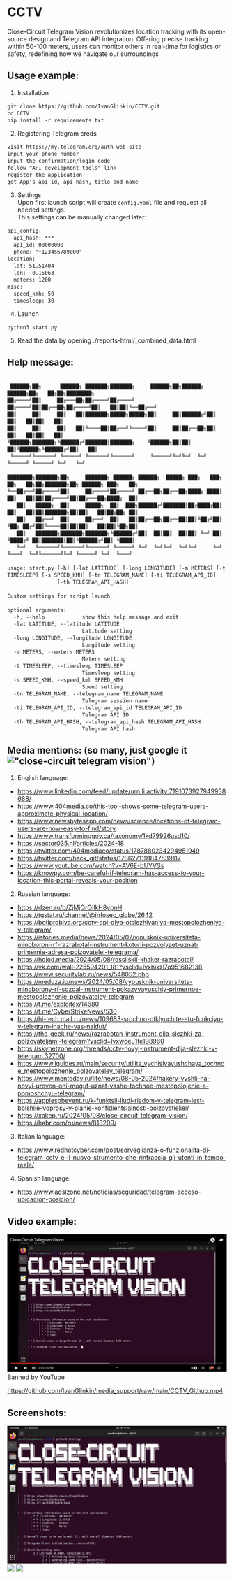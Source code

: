 # CCTV
Close-Circuit Telegram Vision revolutionizes location tracking with its open-source design and Telegram API integration. Offering precise tracking within 50-100 meters, users can monitor others in real-time for logistics or safety, redefining how we navigate our surroundings

Usage example:
--------------
1. Installation 
```
git clone https://github.com/IvanGlinkin/CCTV.git
cd CCTV
pip install -r requirements.txt
```

2. Registering Telegram creds
```
visit https://my.telegram.org/auth web-site
input your phone number
input the confirmation/login code
follow "API development tools" link
register the application
get App's api_id, api_hash, title and name
```

3. Settings<br>
Upon first launch script will create `config.yaml` file and request all needed settings.<br>
This settings can be manually changed later:
```
api_config:
  api_hash: ***
  api_id: 00000000
  phone: "+123456789000"
location:
  lat: 51.51404
  lon: -0.15063
  meters: 1200
misc:
  speed_kmh: 50
  timesleep: 30
```

4. Launch
```
python3 start.py
```

5. Read the data by opening ./reports-html/_combined_data.html

Help message:
-------------
```

 ██████╗██╗      ██████╗ ███████╗███████╗     ██████╗██╗██████╗  ██████╗██╗   ██╗██╗████████╗                      
██╔════╝██║     ██╔═══██╗██╔════╝██╔════╝    ██╔════╝██║██╔══██╗██╔════╝██║   ██║██║╚══██╔══╝                      
██║     ██║     ██║   ██║███████╗█████╗█████╗██║     ██║██████╔╝██║     ██║   ██║██║   ██║                         
██║     ██║     ██║   ██║╚════██║██╔══╝╚════╝██║     ██║██╔══██╗██║     ██║   ██║██║   ██║                         
╚██████╗███████╗╚██████╔╝███████║███████╗    ╚██████╗██║██║  ██║╚██████╗╚██████╔╝██║   ██║                         
 ╚═════╝╚══════╝ ╚═════╝ ╚══════╝╚══════╝     ╚═════╝╚═╝╚═╝  ╚═╝ ╚═════╝ ╚═════╝ ╚═╝   ╚═╝                         
                                                                                                                   
████████╗███████╗██╗     ███████╗ ██████╗ ██████╗  █████╗ ███╗   ███╗    ██╗   ██╗██╗███████╗██╗ ██████╗ ███╗   ██╗
╚══██╔══╝██╔════╝██║     ██╔════╝██╔════╝ ██╔══██╗██╔══██╗████╗ ████║    ██║   ██║██║██╔════╝██║██╔═══██╗████╗  ██║
   ██║   █████╗  ██║     █████╗  ██║  ███╗██████╔╝███████║██╔████╔██║    ██║   ██║██║███████╗██║██║   ██║██╔██╗ ██║
   ██║   ██╔══╝  ██║     ██╔══╝  ██║   ██║██╔══██╗██╔══██║██║╚██╔╝██║    ╚██╗ ██╔╝██║╚════██║██║██║   ██║██║╚██╗██║
   ██║   ███████╗███████╗███████╗╚██████╔╝██║  ██║██║  ██║██║ ╚═╝ ██║     ╚████╔╝ ██║███████║██║╚██████╔╝██║ ╚████║
   ╚═╝   ╚══════╝╚══════╝╚══════╝ ╚═════╝ ╚═╝  ╚═╝╚═╝  ╚═╝╚═╝     ╚═╝      ╚═══╝  ╚═╝╚══════╝╚═╝ ╚═════╝ ╚═╝  ╚═══╝

usage: start.py [-h] [-lat LATITUDE] [-long LONGITUDE] [-m METERS] [-t TIMESLEEP] [-s SPEED_KMH] [-tn TELEGRAM_NAME] [-ti TELEGRAM_API_ID]
                [-th TELEGRAM_API_HASH]

Custom settings for script launch

optional arguments:
  -h, --help            show this help message and exit
  -lat LATITUDE, --latitude LATITUDE
                        Latitude setting
  -long LONGITUDE, --longitude LONGITUDE
                        Longitude setting
  -m METERS, --meters METERS
                        Meters setting
  -t TIMESLEEP, --timesleep TIMESLEEP
                        Timesleep setting
  -s SPEED_KMH, --speed_kmh SPEED_KMH
                        Speed setting
  -tn TELEGRAM_NAME, --telegram_name TELEGRAM_NAME
                        Telegram session name
  -ti TELEGRAM_API_ID, --telegram_api_id TELEGRAM_API_ID
                        Telegram API ID
  -th TELEGRAM_API_HASH, --telegram_api_hash TELEGRAM_API_HASH
                        Telegram API hash
```

Media mentions: (so many, just google it !["close-circuit telegram vision"](https://www.google.com/search?q=%22close-circuit+telegram+vision%22))
---------------
1. English language:
  * https://www.linkedin.com/feed/update/urn:li:activity:7191073927949938688/
  * https://www.404media.co/this-tool-shows-some-telegram-users-approximate-physical-location/
  * https://www.newsbytesapp.com/news/science/locations-of-telegram-users-are-now-easy-to-find/story
  * https://www.transforminggov.ca/taxonomy/1kd79926usd10/
  * https://sector035.nl/articles/2024-18
  * https://twitter.com/404mediaco/status/1787880234294951949
  * https://twitter.com/hack_git/status/1786271191847539117
  * https://www.youtube.com/watch?v=AV6E-bUYVSs
  * https://knowpy.com/be-careful-if-telegram-has-access-to-your-location-this-portal-reveals-your-position
2. Russian language:
  * https://dzen.ru/b/ZjMjQrQIlkH8ypnH
  * https://tgstat.ru/channel/@infosec_globe/2642
  * https://botiprobiva.org/cctv-api-dlya-otslezhivaniya-mestopolozheniya-v-telegram/
  * https://istories.media/news/2024/05/07/vipusknik-universiteta-minoboroni-rf-razrabotal-instrument-kotorii-pozvolyaet-uznat-primernie-adresa-polzovatelei-telegrama/
  * https://holod.media/2024/05/08/rossiiskii-khaker-razrabotal/
  * https://vk.com/wall-225594201_181?ysclid=lvxhixzl7o951682138
  * https://www.securitylab.ru/news/548052.php
  * https://meduza.io/news/2024/05/08/vypusknik-universiteta-minoborony-rf-sozdal-instrument-pokazyvayuschiy-primernoe-mestopolozhenie-polzovateley-telegram
  * https://t.me/exploitex/14680
  * https://t.me/CyberStrikeNews/530
  * https://hi-tech.mail.ru/news/109683-srochno-otklyuchite-etu-funkciyu-v-telegram-inache-vas-najdut/
  * https://the-geek.ru/news/razrabotan-instrument-dlja-slezhki-za-polzovateljami-telegram?ysclid=lvxwoeu1te198960
  * https://skynetzone.org/threads/cctv-novyj-instrument-dlja-slezhki-v-telegram.32700/
  * https://www.iguides.ru/main/security/utilita_vychislyayushchaya_tochnoe_mestopolozhenie_polzovateley_telegram/
  * https://www.mentoday.ru/life/news/08-05-2024/hakery-vyshli-na-novyi-uroven-oni-mogut-uznat-vashe-tochnoe-mestopolojenie-s-pomoshchyu-telegram/
  * https://applespbevent.ru/k-funktsii-liudi-riadom-v-telegram-iest-bolshiie-voprosy-v-planie-konfidientsialnosti-polzovatieliei/
  * https://xakep.ru/2024/05/08/close-circuit-telegram-vision/
  * https://habr.com/ru/news/813209/
3. Italian language:
  * https://www.redhotcyber.com/post/sorveglianza-o-funzionalita-di-telegram-cctv-e-il-nuovo-strumento-che-rintraccia-gli-utenti-in-tempo-reale/
4. Spanish language:
  * https://www.adslzone.net/noticias/seguridad/telegram-acceso-ubicacion-posicion/

Video example:
--------------
[![Close-Curcuit Telegram Vision PoC](https://raw.githubusercontent.com/IvanGlinkin/media_support/main/CCTV_youtube.png)](https://www.youtube.com/watch?v=y9jEiZS5pAc "Close-Curcuit Telegram Vision PoC")
Banned by YouTube

https://github.com/IvanGlinkin/media_support/raw/main/CCTV_Github.mp4

Screenshots:
------------
![](https://raw.githubusercontent.com/IvanGlinkin/media_support/main/CCTV1.png)
![](https://raw.githubusercontent.com/IvanGlinkin/media_support/main/CCTV2.png)
![](https://raw.githubusercontent.com/IvanGlinkin/media_support/main/CCTV4.png)
